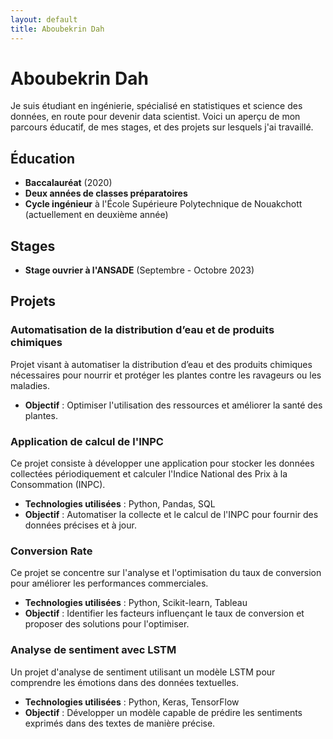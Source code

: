 ```yaml
---
layout: default
title: Aboubekrin Dah
---
```


# Aboubekrin Dah

Je suis étudiant en ingénierie, spécialisé en statistiques et science des données, en route pour devenir data scientist. Voici un aperçu de mon parcours éducatif, de mes stages, et des projets sur lesquels j'ai travaillé.

## Éducation

- **Baccalauréat** (2020)
- **Deux années de classes préparatoires**
- **Cycle ingénieur** à l'École Supérieure Polytechnique de Nouakchott (actuellement en deuxième année)

## Stages

- **Stage ouvrier à l'ANSADE** (Septembre - Octobre 2023)

## Projets

### Automatisation de la distribution d’eau et de produits chimiques
Projet visant à automatiser la distribution d’eau et des produits chimiques nécessaires pour nourrir et protéger les plantes contre les ravageurs ou les maladies.


- **Objectif** : Optimiser l'utilisation des ressources et améliorer la santé des plantes.

### Application de calcul de l'INPC
Ce projet consiste à développer une application pour stocker les données collectées périodiquement et calculer l'Indice National des Prix à la Consommation (INPC).

- **Technologies utilisées** : Python, Pandas, SQL
- **Objectif** : Automatiser la collecte et le calcul de l'INPC pour fournir des données précises et à jour.

### Conversion Rate
Ce projet se concentre sur l'analyse et l'optimisation du taux de conversion pour améliorer les performances commerciales.

- **Technologies utilisées** : Python, Scikit-learn, Tableau
- **Objectif** : Identifier les facteurs influençant le taux de conversion et proposer des solutions pour l'optimiser.

### Analyse de sentiment avec LSTM
Un projet d'analyse de sentiment utilisant un modèle LSTM pour comprendre les émotions dans des données textuelles.

- **Technologies utilisées** : Python, Keras, TensorFlow
- **Objectif** : Développer un modèle capable de prédire les sentiments exprimés dans des textes de manière précise.




